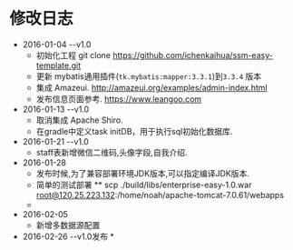 # 修改日志
* 2016-01-04 --v1.0
    * 初始化工程 git clone https://github.com/ichenkaihua/ssm-easy-template.git
    * 更新 mybatis通用插件(`tk.mybatis:mapper:3.3.1`)到`3.3.4` 版本
    * 集成 Amazeui.  http://amazeui.org/examples/admin-index.html
    * 发布信息页面参考.  https://www.leangoo.com
* 2016-01-13 --v1.0
    * 取消集成 Apache Shiro.
    * 在gradle中定义task initDB，用于执行sql初始化数据库.
* 2016-01-21 --v1.0
    * staff表新增微信二维码,头像字段,自我介绍.
* 2016-01-28
    * 发布时候,为了兼容部署环境JDK版本,可以指定编译JDK版本.
    * 简单的测试部署
    ** scp ./build/libs/enterprise-easy-1.0.war root@120.25.223.132:/home/noah/apache-tomcat-7.0.61/webapps
    *
* 2016-02-05
    * 新增多数据源配置
* 2016-02-26 --v1.0发布
    *